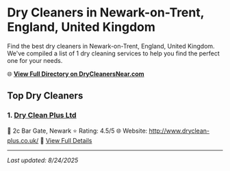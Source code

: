 # Dry Cleaners in Newark-on-Trent, England, United Kingdom

Find the best dry cleaners in Newark-on-Trent, England, United Kingdom. We've compiled a list of 1 dry cleaning services to help you find the perfect one for your needs.

🌐 **[View Full Directory on DryCleanersNear.com](https://drycleanersnear.com/city/United%20Kingdom/England/Newark-on-Trent)**

## Top Dry Cleaners

### 1. [Dry Clean Plus Ltd](https://drycleanersnear.com/dryCleaner/689167022c4a23913ff116d0/dry-clean-plus-ltd)
📍 2c Bar Gate, Newark
⭐ Rating: 4.5/5
🌐 Website: http://www.dryclean-plus.co.uk/
🔗 [View Full Details](https://drycleanersnear.com/dryCleaner/689167022c4a23913ff116d0/dry-clean-plus-ltd)


---

*Last updated: 8/24/2025*
